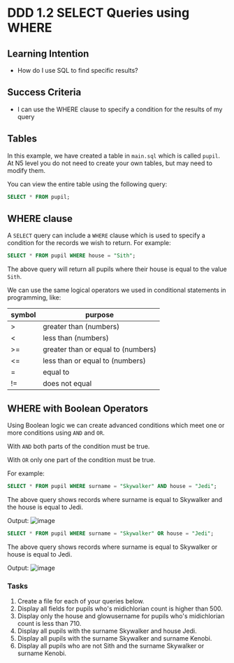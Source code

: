 # DDD 1.2 SELECT Queries using WHERE

## Learning Intention
* How do I use SQL to find specific results?

## Success Criteria
* I can use the WHERE clause to specify a condition for the results of my query

## Tables
In this example, we have created a table in ```main.sql``` which is called ```pupil```. At N5 level you do not need to create your own tables, but may need to modify them. 

You can view the entire table using the following query:

```sql
SELECT * FROM pupil;
```

## WHERE clause
A ```SELECT``` query can include a ```WHERE``` clause which is used to specify a condition for the records we wish to return. For example:

```sql
SELECT * FROM pupil WHERE house = "Sith";
```
The above query will return all pupils where their house is equal to the value `Sith`.

We can use the same logical operators we used in conditional statements in programming, like: 

| symbol |  purpose  |
|--------------| -------------|
| >|greater than (numbers)|
|< |less than (numbers)|
|>=|greater than or equal to (numbers)|
|<=|less than or equal to (numbers)|
|=|equal to|
|!=|does not equal|

## WHERE with Boolean Operators

Using Boolean logic we can create advanced conditions which meet one or more conditions using `AND` and `OR`.

With `AND` both parts of the condition must be true.

With `OR` only one part of the condition must be true. 

For example: 


```sql
SELECT * FROM pupil WHERE surname = "Skywalker" AND house = "Jedi";
```
The above query shows records where surname is equal to Skywalker and the house is equal to Jedi.

Output: 
![image](image.png)

```sql
SELECT * FROM pupil WHERE surname = "Skywalker" OR house = "Jedi";
```
The above query shows records where surname is equal to Skywalker or house is equal to Jedi.

Output: 
![image](image_2.png)

### Tasks
1.  Create a file for each of your queries below.
2.  Display all fields for pupils who's midichlorian count is higher than 500.
3.  Display only the house and glowusername for pupils who's midichlorian count is less than 710.
4.  Display all pupils with the surname Skywalker and house Jedi.
5.  Display all pupils with the surname Skywalker and surname Kenobi.
6.  Display all pupils who are not Sith and the surname Skywalker or surname Kenobi.